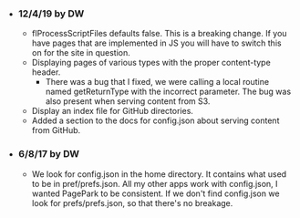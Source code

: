 * ### 12/4/19 by DW
   * flProcessScriptFiles defaults false. This is a breaking change. If you have pages that are implemented in JS you will have to switch this on for the site in question. 
   * Displaying pages of various types with the proper content-type header. 
      * There was a bug that I fixed, we were calling a local routine named getReturnType with the incorrect parameter. The bug was also present when serving content from S3. 
   * Display an index file for GitHub directories.
   * Added a section to the docs for config.json about serving content from GitHub. 
* ### 6/8/17 by DW
   * We look for config.json in the home directory. It contains what used to be in pref/prefs.json. All my other apps work with config.json, I wanted PagePark to be consistent. If we don't find config.json we look for prefs/prefs.json, so that there's no breakage. 
